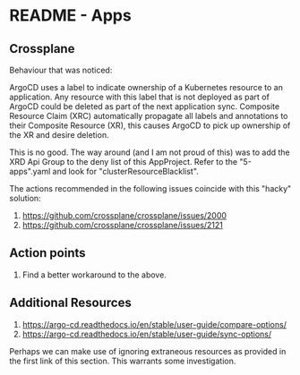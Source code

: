 # README - Apps


## Crossplane

Behaviour that was noticed:

ArgoCD uses a label to indicate ownership of a Kubernetes resource to an application. Any resource with this label that is not deployed as part of ArgoCD could be deleted as part of the next application sync. Composite Resource Claim (XRC) automatically propagate all labels and annotations to their Composite Resource (XR), this causes ArgoCD to pick up ownership of the XR and desire deletion.

This is no good. The way around (and I am not proud of this) was to add the XRD Api Group to the deny list of this AppProject. Refer to the "5-apps".yaml and look for "clusterResourceBlacklist".

The actions recommended in the following issues coincide with this "hacky" solution:

1) https://github.com/crossplane/crossplane/issues/2000
2) https://github.com/crossplane/crossplane/issues/2121

## Action points

1) Find a better workaround to the above.


## Additional Resources

1) https://argo-cd.readthedocs.io/en/stable/user-guide/compare-options/
2) https://argo-cd.readthedocs.io/en/stable/user-guide/sync-options/

Perhaps we can make use of ignoring extraneous resources as provided in the first link of this section. This warrants some investigation.